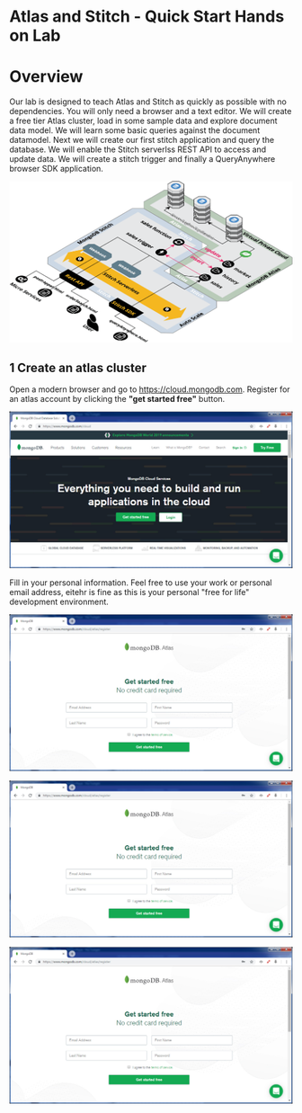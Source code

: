 # Atlas and Stitch - Quick Start Hands on Lab

# Overview
Our lab is designed to teach Atlas and Stitch as quickly as possible with no dependencies.  You will only need a browser and a text editor. We will create a free tier Atlas cluster, load in some sample data and explore document data model.  We will learn some basic queries against the document datamodel.  Next we will create our first stitch application and query the database.  We will enable the Stitch serverlss REST API to access and update data.  We will create a stitch trigger and finally a QueryAnywhere browser SDK application.

![Diagram](../img/workshop3.png "Diagram")


## 1 Create an atlas cluster
Open a modern browser and go to https://cloud.mongodb.com.  Register for an atlas account by clicking the __"get started free"__ button.

![Get Started](../img/register1.jpg "Get started")

Fill in your personal information.  Feel free to use your work or personal email address, eitehr is fine as this is your personal "free for life" development environment.

![Create free your account](../img/register2.jpg "Create your free account")   


![build your cluster](../img/register2.jpg "build your first cluster")   


![Name your cluster](../img/register2.jpg "Name your cluster")   
